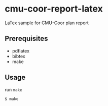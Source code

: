 # cmu-coor-report-latex
LaTex sample for CMU-Coor plan report

## Prerequisites

- pdflatex
- bibtex
- make


## Usage

run `make`

```bash
$ make
```